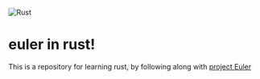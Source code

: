 ![Rust](https://github.com/JulianNymark/euler_in_rust/workflows/Rust/badge.svg)

# euler in rust!

This is a repository for learning rust, by following along with [project Euler](https://projecteuler.net/)
